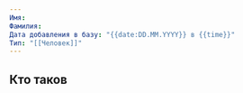 ```yaml
---
Имя: 
Фамилия: 
Дата добавления в базу: "{{date:DD.MM.YYYY}} в {{time}}"
Тип: "[[Человек]]"
---
```

## Кто таков

